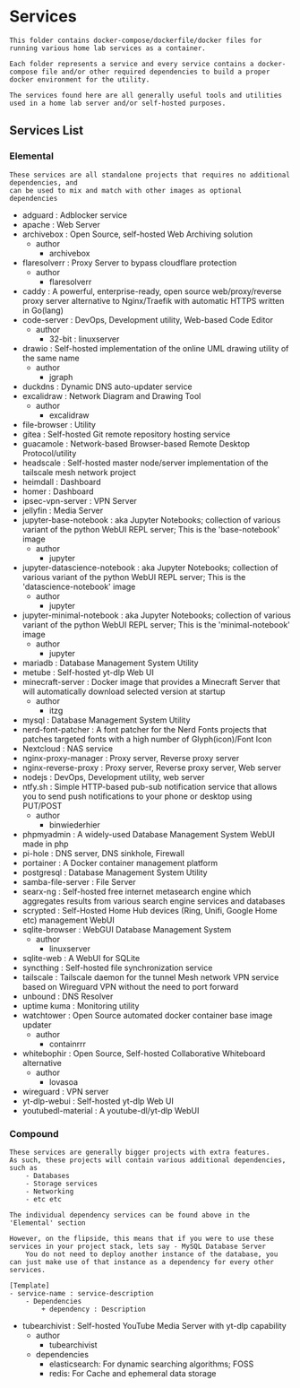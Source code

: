 # Services

```
This folder contains docker-compose/dockerfile/docker files for running various home lab services as a container.

Each folder represents a service and every service contains a docker-compose file and/or other required dependencies to build a proper docker environment for the utility.

The services found here are all generally useful tools and utilities used in a home lab server and/or self-hosted purposes.
```

## Services List
### Elemental
```
These services are all standalone projects that requires no additional dependencies, and 
can be used to mix and match with other images as optional dependencies
```
- adguard : Adblocker service
- apache : Web Server
- archivebox : Open Source, self-hosted Web Archiving solution
    - author
        + archivebox
- flaresolverr : Proxy Server to bypass cloudflare protection
    - author
        + flaresolverr
- caddy : A powerful, enterprise-ready, open source web/proxy/reverse proxy server alternative to Nginx/Traefik with automatic HTTPS written in Go(lang)
- code-server : DevOps, Development utility, Web-based Code Editor
    - author
        + 32-bit : linuxserver
- drawio : Self-hosted implementation of the online UML drawing utility of the same name
    - author
        + jgraph
- duckdns : Dynamic DNS auto-updater service
- excalidraw : Network Diagram and Drawing Tool
    - author
        + excalidraw
- file-browser : Utility
- gitea : Self-hosted Git remote repository hosting service
- guacamole : Network-based Browser-based Remote Desktop Protocol/utility
- headscale : Self-hosted master node/server implementation of the tailscale mesh network project
- heimdall : Dashboard
- homer : Dashboard
- ipsec-vpn-server : VPN Server
- jellyfin : Media Server
- jupyter-base-notebook : aka Jupyter Notebooks; collection of various variant of the python WebUI REPL server; This is the 'base-notebook' image
    - author
        + jupyter
- jupyter-datascience-notebook : aka Jupyter Notebooks; collection of various variant of the python WebUI REPL server; This is the 'datascience-notebook' image
    - author
        + jupyter
- jupyter-minimal-notebook : aka Jupyter Notebooks; collection of various variant of the python WebUI REPL server; This is the 'minimal-notebook' image
    - author
        + jupyter
- mariadb : Database Management System Utility
- metube : Self-hosted yt-dlp Web UI
- minecraft-server : Docker image that provides a Minecraft Server that will automatically download selected version at startup
    - author
        + itzg
- mysql : Database Management System Utility
- nerd-font-patcher : A font patcher for the Nerd Fonts projects that patches targeted fonts with a high number of Glyph(icon)/Font Icon
- Nextcloud : NAS service
- nginx-proxy-manager : Proxy server, Reverse proxy server
- nginx-reverse-proxy : Proxy server, Reverse proxy server, Web server
- nodejs : DevOps, Development utility, web server
- ntfy.sh : Simple HTTP-based pub-sub notification service that allows you to send push notifications to your phone or desktop using PUT/POST
    - author
        + binwiederhier
- phpmyadmin : A widely-used Database Management System WebUI made in php
- pi-hole : DNS server, DNS sinkhole, Firewall
- portainer : A Docker container management platform
- postgresql : Database Management System Utility
- samba-file-server : File Server
- searx-ng : Self-hosted free internet metasearch engine which aggregates results from various search engine services and databases
- scrypted : Self-Hosted Home Hub devices (Ring, Unifi, Google Home etc) management WebUI
- sqlite-browser : WebGUI Database Management System
    - author
        + linuxserver
- sqlite-web : A WebUI for SQLite
- syncthing : Self-hosted file synchronization service
- tailscale : Tailscale daemon for the tunnel Mesh network VPN service based on Wireguard VPN without the need to port forward
- unbound : DNS Resolver
- uptime kuma : Monitoring utility
- watchtower : Open Source automated docker container base image updater
    - author
        + containrrr
- whitebophir : Open Source, Self-hosted Collaborative Whiteboard alternative
    - author
        + lovasoa
- wireguard : VPN server
- yt-dlp-webui : Self-hosted yt-dlp Web UI
- youtubedl-material : A youtube-dl/yt-dlp WebUI

### Compound
```
These services are generally bigger projects with extra features. 
As such, these projects will contain various additional dependencies, such as
    - Databases
    - Storage services
    - Networking 
    - etc etc

The individual dependency services can be found above in the 'Elemental' section

However, on the flipside, this means that if you were to use these services in your project stack, lets say - MySQL Database Server
    You do not need to deploy another instance of the database, you can just make use of that instance as a dependency for every other services.

[Template]
- service-name : service-description
    - Dependencies
        + dependency : Description
```
- tubearchivist : Self-hosted YouTube Media Server with yt-dlp capability
    - author
        + tubearchivist
    - dependencies
        + elasticsearch: For dynamic searching algorithms; FOSS
        + redis: For Cache and ephemeral data storage

